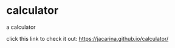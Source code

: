 # calculator
a calculator


click this link to check it out: https://jacarina.github.io/calculator/
